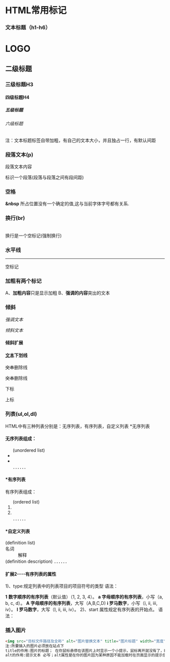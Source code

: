 # HTML常用标记

### 文本标题（h1-h6）

<h1>LOGO</h1> 
<h2>二级标题</h2> 
<h3>三级标题H3</h3> 
<h4>四级标题H4</h4> 
<h5>五级标题</h5>
<h6>六级标题</h6>

注：文本标题标签自带加粗，有自己的文本大小，并且独占一行，有默认间距

### 段落文本(p)

<p>段落文本内容</p>
标识一个段落(段落与段落之间有段间距)

### 空格

**&nbsp**
所占位置没有一个确定的值,这与当前字体字号都有关系.

### 换行(br)

<br />
换行是一个空标记(强制换行)

### 水平线

 <hr />空标记

### 加粗有两个标记

A、<b>加粗内容</b>只是显示加粗
B、<strong>强调的内容</strong>突出的文本

### 倾斜

<em>强调文本</em>

<i>倾斜文本</i>

#### 倾斜扩展

#### <u>文本</u>下划线

<del>文本</del>删除线

<s>文本</s>删除线

<sub></sub>下标

<sup></sup>上标

### 列表(ul,ol,dl)

HTML中有三种列表分别是：无序列表，有序列表，自定义列表
*无序列表

#### 无序列表组成：

<ul>(unordered list)
<li></li>
<li></li>
．．．．．．
</ul>

#### *有序列表

有序列表组成：
<ol>(ordered list)
<li></li>
<li></li>
．．．．．．
</ol>

#### *自定义列表

<dl>(definition list)
<dt>名词</dt>
<dd>解释</dd>
(definition description)
．．．．．．
</dl>

#### 扩展2----有序列表的属性

1)、type:规定列表中的列表项目的项目符号的类型
语法：<ol type="a"></ol>
**1** **数字顺序的有序列表**（默认值）（1, 2, 3, 4）。
**a 字母顺序的有序列表**，小写（a, b, c, d）。
**A 字母顺序的有序列表**，大写（A,B,C,D)
**i 罗马数字**，小写（i, ii, iii, iv）。
**I 罗马数字**，大写（I, ii, iii, iv）。
2)、start 属性规定有序列表的开始点。
语法：<ol start="5"></ol>

### 插入图片

```html
<img src="目标文件路径及全称" alt="图片替换文本" title="图片标题" width="宽度" height="高度"/>
注:所要插入的图片必须放在站点下
title的作用:图片的标题； 在你鼠标悬停在该图片上时显示一个小提示，鼠标离开就没有了，HTML的绝大多数标签都支持title属性，title属性就是专门做提示信息的
alt的作用:提示文本 必写；alt属性是在你的图片因为某种原因不能加载时在页面显示的提示信息，它会直接输出在原本加载图片的地方。（优化图片的）

```